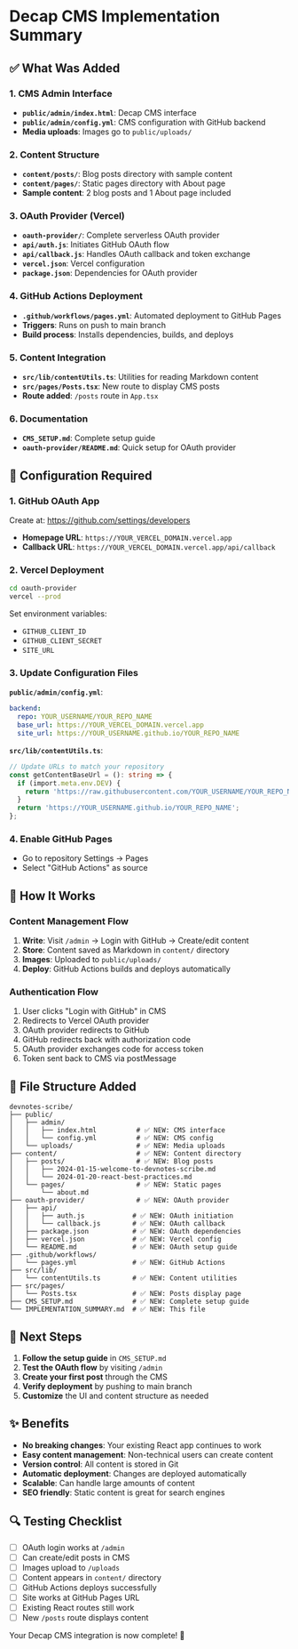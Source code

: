 # Decap CMS Implementation Summary

## ✅ What Was Added

### 1. CMS Admin Interface
- **`public/admin/index.html`**: Decap CMS interface
- **`public/admin/config.yml`**: CMS configuration with GitHub backend
- **Media uploads**: Images go to `public/uploads/`

### 2. Content Structure
- **`content/posts/`**: Blog posts directory with sample content
- **`content/pages/`**: Static pages directory with About page
- **Sample content**: 2 blog posts and 1 About page included

### 3. OAuth Provider (Vercel)
- **`oauth-provider/`**: Complete serverless OAuth provider
- **`api/auth.js`**: Initiates GitHub OAuth flow
- **`api/callback.js`**: Handles OAuth callback and token exchange
- **`vercel.json`**: Vercel configuration
- **`package.json`**: Dependencies for OAuth provider

### 4. GitHub Actions Deployment
- **`.github/workflows/pages.yml`**: Automated deployment to GitHub Pages
- **Triggers**: Runs on push to main branch
- **Build process**: Installs dependencies, builds, and deploys

### 5. Content Integration
- **`src/lib/contentUtils.ts`**: Utilities for reading Markdown content
- **`src/pages/Posts.tsx`**: New route to display CMS posts
- **Route added**: `/posts` route in `App.tsx`

### 6. Documentation
- **`CMS_SETUP.md`**: Complete setup guide
- **`oauth-provider/README.md`**: Quick setup for OAuth provider

## 🔧 Configuration Required

### 1. GitHub OAuth App
Create at: https://github.com/settings/developers
- **Homepage URL**: `https://YOUR_VERCEL_DOMAIN.vercel.app`
- **Callback URL**: `https://YOUR_VERCEL_DOMAIN.vercel.app/api/callback`

### 2. Vercel Deployment
```bash
cd oauth-provider
vercel --prod
```

Set environment variables:
- `GITHUB_CLIENT_ID`
- `GITHUB_CLIENT_SECRET`
- `SITE_URL`

### 3. Update Configuration Files

**`public/admin/config.yml`**:
```yaml
backend:
  repo: YOUR_USERNAME/YOUR_REPO_NAME
  base_url: https://YOUR_VERCEL_DOMAIN.vercel.app
  site_url: https://YOUR_USERNAME.github.io/YOUR_REPO_NAME
```

**`src/lib/contentUtils.ts`**:
```typescript
// Update URLs to match your repository
const getContentBaseUrl = (): string => {
  if (import.meta.env.DEV) {
    return 'https://raw.githubusercontent.com/YOUR_USERNAME/YOUR_REPO_NAME/main';
  }
  return 'https://YOUR_USERNAME.github.io/YOUR_REPO_NAME';
};
```

### 4. Enable GitHub Pages
- Go to repository Settings → Pages
- Select "GitHub Actions" as source

## 🚀 How It Works

### Content Management Flow
1. **Write**: Visit `/admin` → Login with GitHub → Create/edit content
2. **Store**: Content saved as Markdown in `content/` directory
3. **Images**: Uploaded to `public/uploads/`
4. **Deploy**: GitHub Actions builds and deploys automatically

### Authentication Flow
1. User clicks "Login with GitHub" in CMS
2. Redirects to Vercel OAuth provider
3. OAuth provider redirects to GitHub
4. GitHub redirects back with authorization code
5. OAuth provider exchanges code for access token
6. Token sent back to CMS via postMessage

## 📁 File Structure Added

```
devnotes-scribe/
├── public/
│   ├── admin/
│   │   ├── index.html          # ✅ NEW: CMS interface
│   │   └── config.yml          # ✅ NEW: CMS config
│   └── uploads/                # ✅ NEW: Media uploads
├── content/                    # ✅ NEW: Content directory
│   ├── posts/                  # ✅ NEW: Blog posts
│   │   ├── 2024-01-15-welcome-to-devnotes-scribe.md
│   │   └── 2024-01-20-react-best-practices.md
│   └── pages/                  # ✅ NEW: Static pages
│       └── about.md
├── oauth-provider/             # ✅ NEW: OAuth provider
│   ├── api/
│   │   ├── auth.js            # ✅ NEW: OAuth initiation
│   │   └── callback.js        # ✅ NEW: OAuth callback
│   ├── package.json           # ✅ NEW: OAuth dependencies
│   ├── vercel.json            # ✅ NEW: Vercel config
│   └── README.md              # ✅ NEW: OAuth setup guide
├── .github/workflows/
│   └── pages.yml              # ✅ NEW: GitHub Actions
├── src/lib/
│   └── contentUtils.ts        # ✅ NEW: Content utilities
├── src/pages/
│   └── Posts.tsx              # ✅ NEW: Posts display page
├── CMS_SETUP.md               # ✅ NEW: Complete setup guide
└── IMPLEMENTATION_SUMMARY.md  # ✅ NEW: This file
```

## 🎯 Next Steps

1. **Follow the setup guide** in `CMS_SETUP.md`
2. **Test the OAuth flow** by visiting `/admin`
3. **Create your first post** through the CMS
4. **Verify deployment** by pushing to main branch
5. **Customize** the UI and content structure as needed

## ✨ Benefits

- **No breaking changes**: Your existing React app continues to work
- **Easy content management**: Non-technical users can create content
- **Version control**: All content is stored in Git
- **Automatic deployment**: Changes are deployed automatically
- **Scalable**: Can handle large amounts of content
- **SEO friendly**: Static content is great for search engines

## 🔍 Testing Checklist

- [ ] OAuth login works at `/admin`
- [ ] Can create/edit posts in CMS
- [ ] Images upload to `/uploads`
- [ ] Content appears in `content/` directory
- [ ] GitHub Actions deploys successfully
- [ ] Site works at GitHub Pages URL
- [ ] Existing React routes still work
- [ ] New `/posts` route displays content

Your Decap CMS integration is now complete! 🎉

